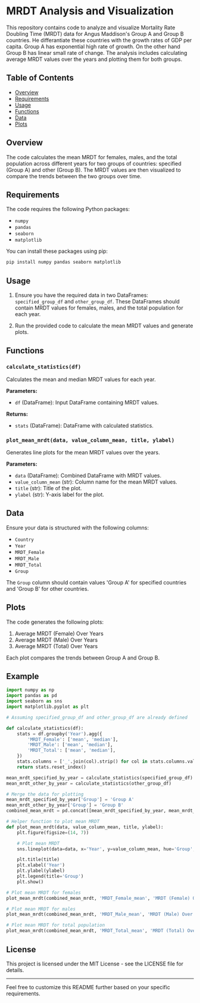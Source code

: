 # MRDT Analysis and Visualization

This repository contains code to analyze and visualize Mortality Rate Doubling Time (MRDT) data for Angus Maddison's Group A and Group B countries. He differantiate these countries with the growth rates of GDP per capita. Group A has exponential high rate of growth. On the other hand Group B has linear small rate of change. The analysis includes calculating average MRDT values over the years and plotting them for both groups.

## Table of Contents

- [Overview](#overview)
- [Requirements](#requirements)
- [Usage](#usage)
- [Functions](#functions)
- [Data](#data)
- [Plots](#plots)

## Overview

The code calculates the mean MRDT for females, males, and the total population across different years for two groups of countries: specified (Group A) and other (Group B). The MRDT values are then visualized to compare the trends between the two groups over time.

## Requirements

The code requires the following Python packages:

- `numpy`
- `pandas`
- `seaborn`
- `matplotlib`

You can install these packages using pip:

```bash
pip install numpy pandas seaborn matplotlib
```

## Usage

1. Ensure you have the required data in two DataFrames: `specified_group_df` and `other_group_df`. These DataFrames should contain MRDT values for females, males, and the total population for each year.

2. Run the provided code to calculate the mean MRDT values and generate plots.

## Functions

### `calculate_statistics(df)`

Calculates the mean and median MRDT values for each year.

**Parameters:**

- `df` (DataFrame): Input DataFrame containing MRDT values.

**Returns:**

- `stats` (DataFrame): DataFrame with calculated statistics.

### `plot_mean_mrdt(data, value_column_mean, title, ylabel)`

Generates line plots for the mean MRDT values over the years.

**Parameters:**

- `data` (DataFrame): Combined DataFrame with MRDT values.
- `value_column_mean` (str): Column name for the mean MRDT values.
- `title` (str): Title of the plot.
- `ylabel` (str): Y-axis label for the plot.

## Data

Ensure your data is structured with the following columns:

- `Country`
- `Year`
- `MRDT_Female`
- `MRDT_Male`
- `MRDT_Total`
- `Group`

The `Group` column should contain values 'Group A' for specified countries and 'Group B' for other countries.

## Plots

The code generates the following plots:

1. Average MRDT (Female) Over Years
2. Average MRDT (Male) Over Years
3. Average MRDT (Total) Over Years

Each plot compares the trends between Group A and Group B.

## Example

```python
import numpy as np
import pandas as pd
import seaborn as sns
import matplotlib.pyplot as plt

# Assuming specified_group_df and other_group_df are already defined

def calculate_statistics(df):
    stats = df.groupby('Year').agg({
        'MRDT_Female': ['mean', 'median'],
        'MRDT_Male': ['mean', 'median'],
        'MRDT_Total': ['mean', 'median'],
    })
    stats.columns = ['_'.join(col).strip() for col in stats.columns.values]
    return stats.reset_index()

mean_mrdt_specified_by_year = calculate_statistics(specified_group_df)
mean_mrdt_other_by_year = calculate_statistics(other_group_df)

# Merge the data for plotting
mean_mrdt_specified_by_year['Group'] = 'Group A'
mean_mrdt_other_by_year['Group'] = 'Group B'
combined_mean_mrdt = pd.concat([mean_mrdt_specified_by_year, mean_mrdt_other_by_year])

# Helper function to plot mean MRDT
def plot_mean_mrdt(data, value_column_mean, title, ylabel):
    plt.figure(figsize=(14, 7))

    # Plot mean MRDT
    sns.lineplot(data=data, x='Year', y=value_column_mean, hue='Group', marker='o', linestyle='-')

    plt.title(title)
    plt.xlabel('Year')
    plt.ylabel(ylabel)
    plt.legend(title='Group')
    plt.show()

# Plot mean MRDT for females
plot_mean_mrdt(combined_mean_mrdt, 'MRDT_Female_mean', 'MRDT (Female) Over Years', 'MRDT (Female)')

# Plot mean MRDT for males
plot_mean_mrdt(combined_mean_mrdt, 'MRDT_Male_mean', 'MRDT (Male) Over Years', 'MRDT (Male)')

# Plot mean MRDT for total population
plot_mean_mrdt(combined_mean_mrdt, 'MRDT_Total_mean', 'MRDT (Total) Over Years', 'MRDT (Total)')
```

## License

This project is licensed under the MIT License - see the LICENSE file for details.

---

Feel free to customize this README further based on your specific requirements.
